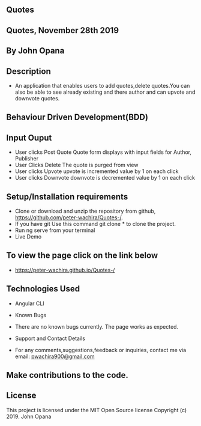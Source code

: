 ## Quotes

## Quotes, November 28th 2019

## By John Opana

## Description

- An application that enables users to add quotes,delete quotes.You can also be able to see already existing and there author and can upvote and downvote quotes.

## Behaviour Driven Development(BDD)

## Input	Ouput

- User clicks Post Quote	Quote form displays with input fields for Author, Publisher
- User Clicks Delete	The quote is purged from view
- User clicks Upvote	upvote is incremented value by 1 on each click
- User clicks Downvote	downvote is decremented value by 1 on each click

## Setup/Installation requirements

- Clone or download and unzip the repository from github, https://github.com/peter-wachira/Quotes-/.
- If you have git Use this command git clone * to clone the project.
- Run ng serve from your terminal
- Live Demo

## To view the page click on the link below

- https://peter-wachira.github.io/Quotes-/

## Technologies Used
- Angular CLI
- Known Bugs
- There are no known bugs currently. The page works as expected.

- Support and Contact Details
- For any comments,suggestions,feedback or inquiries, contact me via email: pwachira900@gmail.com

## Make contributions to the code.

## License
This project is licensed under the MIT Open Source license Copyright (c) 2019. John Opana
